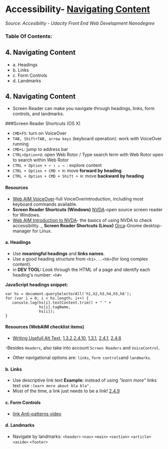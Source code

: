 # Accessibility- [Navigating Content](#1-navigating-content)
_Source: Accesibility - Udacity Front End Web Development Nanodegree_

### Table Of Contents:
## 4. Navigating Content
- a. Headings
- b. Links
- c. Form Controls
- d. Landmarks

## 4. Navigating Content
- Screen Reader can make you navigate through headings, links, form controls, and landmarks.

###Screen Reader Shortcuts (OS X)
- `CMD+F5`: turn on VoiceOver 
- `TAB, Shift+TAB, arrow keys` (keyboard operation): work with VoiceOver running
- `CMD+L`: jump to address bar
- `CTRL+Option+U`: open Web Rotor / Type search term with Web Rotor open to search within Web Rotor
- `CTRL + Option + ← ↑ ↓ → `: explore content
- `CTRL + Option + CMD + H`: move __forward by heading__
- `CTRL + Option + CMD + Shift + H`: move __backward by heading__

#### Resources
- [Web AIM VoiceOver](https://webaim.org/articles/voiceover/)-full VoiceOverintroduction, including most keyboard commands available.
- __Screen Reader Shortcuts (Windows)__ [NVDA](https://www.nvaccess.org/)-open source screen reader for Windows. 
- [Web AIM Introduction to NVDA](https://webaim.org/articles/nvda/)- the basics of using NVDA to check accessibility.
_ __Screen Reader Shortcuts (Linux)__ [Orca](https://help.gnome.org/users/orca/stable/)-Gnome desktop-manager for Linux. 

#### a. Headings
- Use __meaningful headings__ and __links names__.
- Use a good heading structure from `<h1>...<h6>`(for long complex content).
- in __DEV TOOL:__ Look through the HTML of a page and identify each heading's number: `<h#>`

__JavaScript headings snippet:__
```
var hs = document.querySelectorAll('h1,h2,h3,h4,h5,h6');
for (var i = 0; i < hs.length; i++) {
   console.log(hs[i].textContent.trim() + " " +  
               hs[i].tagName,
               hs[i]);
}
```
#### Resources (WebAIM checklist items)
- [Writing Usefull Alt Text](https://webaim.org/techniques/alttext/), [1.3.2](http://webaim.org/standards/wcag/checklist#sc1.3.2),[2.4.10](http://webaim.org/standards/wcag/checklist#sc2.4.10), [1.3.1](http://webaim.org/standards/wcag/checklist#sc1.3.1), [2.4.1](http://webaim.org/standards/wcag/checklist#sc2.4.1), [2.4.6](http://webaim.org/standards/wcag/checklist#sc2.4.6)

-Besides `Headers`, also take into account `Screen Readers` and `VoiceControl`.
- Other navigational options are: `links`, `form controls`and `landmarks`.

#### b. Links
- Use descriptive link text 
__Example:__ instead of using _"learn more"_ links text use `:learn more about bla bla".`
- Most of the time, a link just needs to be a link! [2.4.9](http://webaim.org/standards/wcag/checklist#sc2.4.9)

#### c. Form Controls
- [link Anti-patterns video](https://youtu.be/SiblO4dfYBg)

#### d. Landmarks
- Navigate by landmarks:
`<header>`
`<nav>`
`<main>`
`<section>`
`<article>`
`<aside>`
`<footer>`
